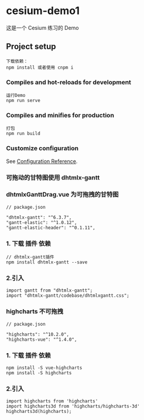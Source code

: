 # cesium-demo1

这是一个 Cesium 练习的 Demo 

## Project setup
```
下载依赖：
npm install 或者使用 cnpm i
```

### Compiles and hot-reloads for development
```
运行Demo
npm run serve
```

### Compiles and minifies for production
```
打包
npm run build
```

### Customize configuration
See [Configuration Reference](https://cli.vuejs.org/config/).

### 可拖动的甘特图使用 dhtmlx-gantt

### dhtmlxGanttDrag.vue 为可拖拽的甘特图

```
// package.json

"dhtmlx-gantt": "^6.3.7",
"gantt-elastic": "^1.0.12",
"gantt-elastic-header": "^0.1.11",

```

### 1. 下载 插件 依赖
```
// dhtmlx-gantt插件
npm install dhtmlx-gantt --save 

```

### 2.引入
```
import gantt from "dhtmlx-gantt";
import "dhtmlx-gantt/codebase/dhtmlxgantt.css";

```


### highcharts 不可拖拽

```
// package.json

"highcharts": "^10.2.0",
"highcharts-vue": "^1.4.0",

```

### 1. 下载 插件 依赖
```
npm install -S vue-highcharts
npm install -S highcharts  

```

### 2.引入
```
import highcharts from 'highcharts'
import highcharts3d from 'highcharts/highcharts-3d'
highcharts3d(highcharts);

```

